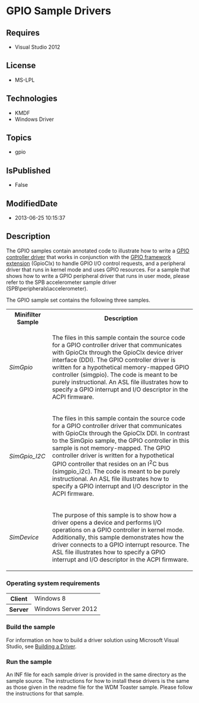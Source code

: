 # GPIO Sample Drivers
## Requires
* Visual Studio 2012
## License
* MS-LPL
## Technologies
* KMDF
* Windows Driver
## Topics
* gpio
## IsPublished
* False
## ModifiedDate
* 2013-06-25 10:15:37
## Description

<div id="mainSection">
<p>The GPIO samples contain annotated code to illustrate how to write a <a href="http://msdn.microsoft.com/en-us/library/windows/hardware/hh439509">
GPIO controller driver</a> that works in conjunction with the <a href="http://msdn.microsoft.com/en-us/library/windows/hardware/hh439512">
GPIO framework extension</a> (GpioClx) to handle GPIO I/O control requests, and a peripheral driver that runs in kernel mode and uses GPIO resources. For a sample that shows how to write a GPIO peripheral driver that runs in user mode, please refer to the SPB
 accelerometer sample driver (SPB\peripherals\accelerometer). </p>
<p>The GPIO sample set contains the following three samples.</p>
<table>
<tbody>
<tr>
<th>Minifilter Sample</th>
<th>Description</th>
</tr>
<tr>
<td>
<p><i>SimGpio</i> </p>
</td>
<td>
<p>The files in this sample contain the source code for a GPIO controller driver that communicates with GpioClx through the GpioClx device driver interface (DDI). The GPIO controller driver is written for a hypothetical memory-mapped GPIO controller (simgpio).
 The code is meant to be purely instructional. An ASL file illustrates how to specify a GPIO interrupt and I/O descriptor in the ACPI firmware.</p>
</td>
</tr>
<tr>
<td>
<p><i>SimGpio_I2C</i> </p>
</td>
<td>
<p>The files in this sample contain the source code for a GPIO controller driver that communicates with GpioClx through the GpioClx DDI. In contrast to the SimGpio sample, the GPIO controller in this sample is not memory-mapped. The GPIO controller driver is
 written for a hypothetical GPIO controller that resides on an I<sup>2</sup>C bus (simgpio_i2c). The code is meant to be purely instructional. An ASL file illustrates how to specify a GPIO interrupt and I/O descriptor in the ACPI firmware.</p>
</td>
</tr>
<tr>
<td>
<p><i>SimDevice</i> </p>
</td>
<td>
<p>The purpose of this sample is to show how a driver opens a device and performs I/O operations on a GPIO controller in kernel mode. Additionally, this sample demonstrates how the driver connects to a GPIO interrupt resource. The ASL file illustrates how to
 specify a GPIO interrupt and I/O descriptor in the ACPI firmware.</p>
</td>
</tr>
</tbody>
</table>
<h3>Operating system requirements</h3>
<table>
<tbody>
<tr>
<th>Client</th>
<td><dt>Windows&nbsp;8 </dt></td>
</tr>
<tr>
<th>Server</th>
<td><dt>Windows Server&nbsp;2012 </dt></td>
</tr>
</tbody>
</table>
<h3>Build the sample</h3>
<p>For information on how to build a driver solution using Microsoft Visual Studio, see
<a href="http://msdn.microsoft.com/en-us/library/windows/hardware/ff554644">Building a Driver</a>.</p>
<h3>Run the sample</h3>
<p>An INF file for each sample driver is provided in the same directory as the sample source. The instructions for how to install these drivers is the same as those given in the readme file for the WDM Toaster sample. Please follow the instructions for that
 sample.</p>
</div>
